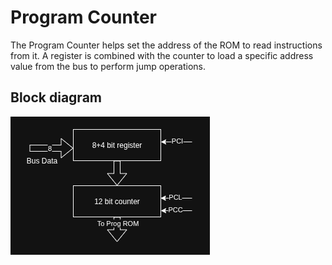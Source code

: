 # Program Counter
The Program Counter helps set the address of the ROM to read instructions from it. A register is combined with the
counter to load a specific address value from the bus to perform jump operations.

## Block diagram
![Program Counter](../Images/BlockDiagram/ProgramCounter.png)
